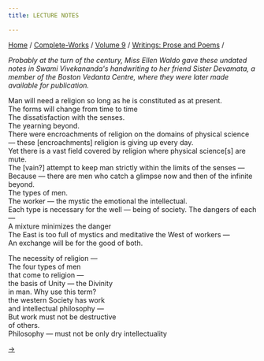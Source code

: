 ```yaml
---
title: LECTURE NOTES

---
```



[Home](../../../index.htm) / [Complete-Works](../../complete_works.htm)
/ [Volume 9](../volume_9_contents.htm) / [Writings: Prose and
Poems](writings_prose_and_poems_contents.htm) /



*Probably at the turn of the century, Miss Ellen Waldo gave these
undated notes in Swami Vivekananda's handwriting to her friend Sister
Devamata, a member of the Boston Vedanta Centre, where they were later
made available for publication.*

Man will need a religion so long as he is constituted as at present.  
The forms will change from time to time  
The dissatisfaction with the senses.  
The yearning beyond.  
There were encroachments of religion on the domains of physical science
— these \[encroachments\] religion is giving up every day.  
Yet there is a vast field covered by religion where physical
science\[s\] are mute.  
The \[vain?\] attempt to keep man strictly within the limits of the
senses —  
Because — there are men who catch a glimpse now and then of the infinite
beyond.  
The types of men.  
The worker — the mystic the emotional  the intellectual.  
Each type is necessary for the well — being of society. The dangers of
each —  
A mixture minimizes the danger  
The East is too full of mystics and meditative the West of workers —  
An exchange will be for the good of both.  
  
The necessity of religion —  
The four types of men  
that come to religion —  
the basis of Unity — the Divinity  
in man. Why use this term?  
the western Society has work  
and intellectual philosophy —  
But work must not be destructive  
of others.  
Philosophy — must not be only dry intellectuality

[→](macrocosm_and_microcosm.htm)


